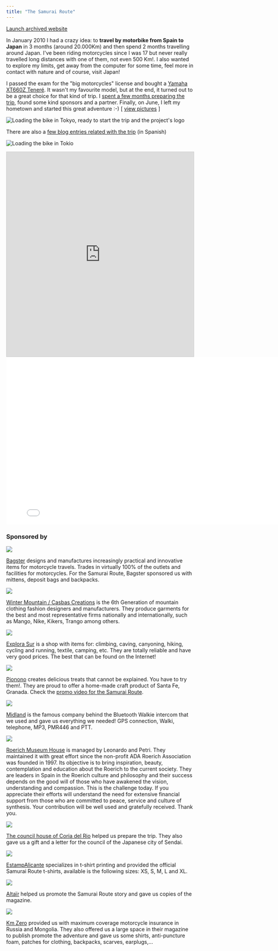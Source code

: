 ```yaml
---
title: "The Samurai Route"
---
```


<style>
.thumb-desc .gatsby-resp-image-wrapper {
  float: left;
  width: 150px;
  margin-right: 10px !important;
  margin-bottom: 10px;
  border: 1px solid #888;
  padding: 4px;
}
</style>

<p class="align-center">
<a class="btn" href="http://rutasamurai.herokuapp.com" target="_blank">Launch archived website</a>
</p>

In January 2010 I had a crazy idea: to **travel by motorbike from Spain to Japan** in 3 months (around 20.000Km) and then spend 2 months travelling around Japan. I've been riding motorcycles since I was 17 but never really travelled long distances with one of them, not even 500 Km!. I also wanted to explore my limits, get away from the computer for some time, feel more in contact with nature and of course, visit Japan!

I passed the exam for the "big motorcycles" license and bought a [Yamaha XT660Z Teneré](https://en.wikipedia.org/wiki/Yamaha_XT660Z_T%C3%A9n%C3%A9r%C3%A9). It wasn't my favourite model, but at the end, it turned out to be a great choice for that kind of trip. I [spent a few months preparing the trip](/category/samurai-route), found some kind sponsors and a partner. Finally, on June, I left my hometown and started this great adventure :-) [ <a href="https://www.facebook.com/rutasamurai/photos_stream?tab=photos_albums" target="_blank">view pictures</a> ]

![](./images/1.jpg "Loading the bike in Tokyo, ready to start the trip and the project's logo")

There are also a [few blog entries related with the trip](/category/samurai-route) (in Spanish)

![Loading the bike in Tokio](./images/ruta-samurai-loading-bike.jpg "Loading the bike in Tokyo")

<iframe frameborder="0" height="550" marginheight="0" marginwidth="0" scrolling="no" src="http://maps.google.es/maps/ms?hl=es&ie=UTF8&t=h&msa=0&msid=109521630100610492151.00047cbcf9d4d2e0c9663&ll=45.58329,65.742188&spn=84.257979,149.414063&z=2&output=embed" style="border: 1px solid #CCCCCC;" width="100%"></iframe>

<iframe allowfullscreen="allowfullscreen" frameborder="0" width="800" height="450" src="//www.youtube.com/embed/mDsD1S7m3_A?rel=0"></iframe>

### Sponsored by

<div class="thumb-desc clearfix"><a href="http://www.bagster.com/es/"><img class="thumb" src="./images/bagster_xz9rpk.jpg" /></a>
<p class="desc"><a href="http://www.bagster.com/es/">Bagster</a> designs and manufactures increasingly practical and innovative items for motorcycle travels. Trades in virtually 100% of the outlets and facilities for motorcycles. For the Samurai Route, Bagster sponsored us with mittens, deposit bags and backpacks.</p></div>

<div class="thumb-desc clearfix"><a href="http://www.creacionescasbas.com/"><img class="thumb" src="./images/casbas_ijnkdl.jpg" /></a>
<p class="desc"><a href="http://www.creacionescasbas.com/">Winter Mountain / Casbas Creations</a> is the 6th Generation of mountain clothing fashion designers and manufacturers. They produce garments for the best and most representative firms nationally and internationally, such as Mango, Nike, Kikers, Trango among others.</p></div>

<div class="thumb-desc clearfix"><a href="http://explorasur.com/"><img class="thumb" src="./images/explorasur_bmo6s4.jpg" /></a>
<p class="desc"><a href="http://explorasur.com/">Explora Sur</a> is a shop with items for: climbing, caving, canyoning, hiking, cycling and running, textile, camping, etc. They are totally reliable and have very good prices. The best that can be found on the Internet!</p></div>

<div class="thumb-desc clearfix"><a href="http://www.pionono.es/"><img class="thumb" src="./images/pionono_rslie8.jpg" /></a>
<p class="desc"><a href="http://www.pionono.es/">Pionono</a> creates delicious treats that cannot be explained. You have to try them!. They are proud to offer a home-made craft product of Santa Fe, Granada. Check the <a href="https://www.youtube.com/watch?v=So5_lX2Cgn4">promo video for the Samurai Route</a>.</p></div>

<div class="thumb-desc clearfix"><a href="http://www.midland.es/"><img class="thumb" src="./images/midland_logo_uukqca.jpg" /></a>
<p class="desc"><a href="http://www.midland.es/">Midland</a> is the famous company behind the Bluetooth Walkie intercom that we used and gave us everything we needed! GPS connection, Walki, telephone, MP3, PMR446 and PTT.</p></div>

<div class="thumb-desc clearfix"><a href="http://shambala-roerich.com/"><img class="thumb" src="./images/roerich_xym3c4.jpg" /></a>
<p class="desc"><a href="http://shambala-roerich.com/">Roerich Museum House</a> is managed by Leonardo and Petri. They maintained it with great effort since the non-profit ADA Roerich Association was founded in 1997. Its objective is to bring inspiration, beauty, contemplation and education about the Roerich to the current society. They are leaders in Spain in the Roerich culture and philosophy and their success depends on the good will of those who have awakened the vision, understanding and compassion. This is the challenge today. If you appreciate their efforts will understand the need for extensive financial support from those who are committed to peace, service and culture of synthesis. Your contribution will be well used and gratefully received. Thank you.</p></div>

<div class="thumb-desc clearfix"><a href="http://www.ayto-coriadelrio.es/"><img class="thumb"src="./images/coria_del_rio_wkxyvw.jpg" /></a>
<p class="desc"><a href="http://www.ayto-coriadelrio.es/">The council house of Coria del Rio</a> helped us prepare the trip. They also gave us a gift and a letter for the council of the Japanese city of Sendai.</p></div>

<div class="thumb-desc clearfix"><a href="#"><img class="thumb" src="./images/estampalicante2_ofy6rf.jpg" /></a>
<p class="desc"><a href="#">EstampAlicante</a> specializes in t-shirt printing and provided the official Samurai Route t-shirts, available is the following sizes: XS, S, M, L and XL.</p></div>

<div class="thumb-desc clearfix"><a href="http://www.altairblog.com/"><img class="thumb" src="./images/altair_gjvjmy.jpg" /></a>
<p class="desc"><a href="http://www.altairblog.com/">Altaïr</a> helped us promote the Samurai Route story and gave us copies of the magazine.</p></div>

<div class="thumb-desc clearfix"><a href="http://www.kmcero.es/"><img class="thumb" src="./images/kmcero_pjpd4h.jpg" /></a>
<p class="desc"><a href="http://">Km Zero</a> provided us with maximum coverage motorcycle insurance in Russia and Mongolia. They also offered us a large space in their magazine to publish promote the adventure and gave us some shirts, anti-puncture foam, patches for clothing, backpacks, scarves, earplugs,...</p></div>
